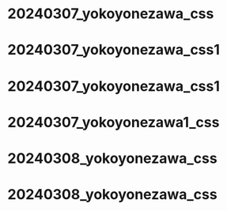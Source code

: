 # 20240307_yokoyonezawa_css
# 20240307_yokoyonezawa_css1
# 20240307_yokoyonezawa_css1
# 20240307_yokoyonezawa1_css
# 20240308_yokoyonezawa_css
# 20240308_yokoyonezawa_css
